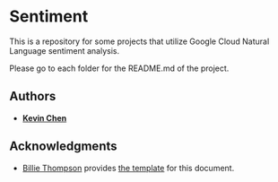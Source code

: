 # Sentiment

This is a repository for some projects that utilize Google Cloud Natural Language sentiment analysis.

Please go to each folder for the README.md of the project.

## Authors

* **[Kevin Chen](https://github.com/kkchen-dev)**

## Acknowledgments

* [Billie Thompson](https://gist.github.com/PurpleBooth) provides [the template]((https://gist.github.com/PurpleBooth/109311bb0361f32d87a2)) for this document.
